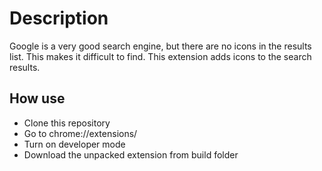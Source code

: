 # Description

Google is a very good search engine, but there are no icons in the results list. This makes it difficult to find. This extension adds icons to the search results.

## How use

* Clone this repository
* Go to chrome://extensions/
* Turn on developer mode
* Download the unpacked extension from build folder